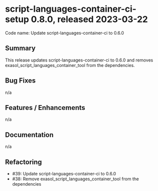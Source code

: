 # script-languages-container-ci-setup 0.8.0, released 2023-03-22

Code name: Update script-languages-container-ci to 0.6.0

## Summary

This release updates script-languages-container-ci to 0.6.0 and removes exasol_script_languages_container_tool from the dependencies.

## Bug Fixes

n/a

## Features / Enhancements

n/a

## Documentation

n/a

## Refactoring

  - #39: Update script-languages-container-ci to 0.6.0
  - #38: Remove exasol_script_languages_container_tool from the dependencies
